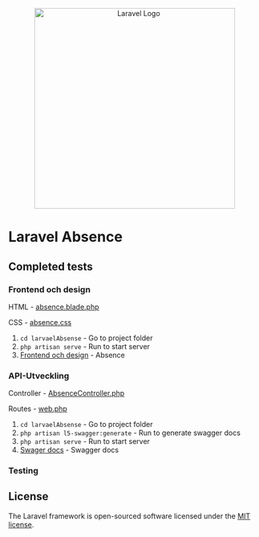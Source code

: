 <p align="center"><a href="https://laravel.com" target="_blank"><img src="https://raw.githubusercontent.com/laravel/art/master/logo-lockup/5%20SVG/2%20CMYK/1%20Full%20Color/laravel-logolockup-cmyk-red.svg" width="400" alt="Laravel Logo"></a></p>

# Laravel Absence

## Completed tests

### Frontend och design

HTML - [absence.blade.php](resources/views/absence.blade.php)

CSS - [absence.css](public/css/main.css)

1. `cd larvaelAbsense` - Go to project folder
1. `php artisan serve` - Run to start server
1. [Frontend och design](http://localhost:8000) - Absence

### API-Utveckling

Controller - [AbsenceController.php](app/Http/Controllers/AbsenceController.php)

Routes - [web.php](routes/web.php)

1. `cd larvaelAbsense` - Go to project folder
1. `php artisan l5-swagger:generate` - Run to generate swagger docs
1. `php artisan serve` - Run to start server
1. [Swager docs](http://localhost:8000/api/documentation#/Absence/f5da3fbd9aa69395da9010b0206fcb6d) - Swagger docs

### Testing

## License

The Laravel framework is open-sourced software licensed under the [MIT license](https://opensource.org/licenses/MIT).
